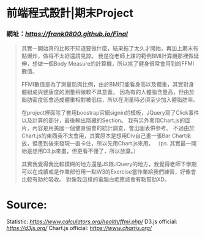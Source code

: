 # 前端程式設計|期末Project

### 網址：_https://frank0800.github.io/Final_

>其實一開始真的比較不知道要做什麼，結果拖了太久才開始，再加上期末有點爆炸，做得不太好還請見諒。
>我是從老師上課的範例BMI計算機那裡做延伸，想做一個Body Measure的計算機，所以挑了健身很常會用到的FFMI數值。
>
>FFMI數值是為了測量肌肉比例，由於BMI只能看身高以及體重，其實對身體組成與健康度的測量稍微較不具意義。
>因為有的人體脂含量高，但由於脂肪密度低會造成體重相對被低估，所以在測量時必須至少加入體脂肪率。
>
>在project裡面除了套用boostrap官網signin的模板，JQuery寫了Click事件以及計算的部分，最後輸出隱藏的Section。
>我有另外套用Chart.js的圖片，內容是用美國一個健身協會的統計調查，會出圖表供參考。
>不過由於Chart.js的東西我不太會用，其實原本是想用Div自己畫一張Bar Chart來放，但畫到後來發現一直卡住，所以先用Chart.js來用。
>（ps. 其實最一開始是想用D3.js來畫，但更看不懂了，所以放棄。）
>
>其實我覺得我比較模糊的地方還是JS跟JQuery的地方，我覺得老師下學期可以在成績或是作業部份用一點W3的Exercise當作業給我們練習，好像會比較有助於吸收。
>對像我這樣的電腦白痴應該會有點幫助XD。

# Source:
Statistic: _https://www.calculators.org/health/ffmi.php/_
D3.js official: _https://d3js.org/_
Chart.js official: _https://www.chartjs.org/_
